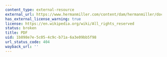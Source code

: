 ```yaml
---
content_type: external-resource
external_url: https://www.hermanmiller.com/content/dam/hermanmiller/documents/investors/HMI_2005_MESSAGE_BRIAN_WALKER.pdf
has_external_license_warning: true
license: https://en.wikipedia.org/wiki/All_rights_reserved
status: broken
title: PDF
uid: 1b898e7e-5c05-4c9c-b71a-6a3e09bb5f98
url_status_code: 404
wayback_url: ''
---
```

